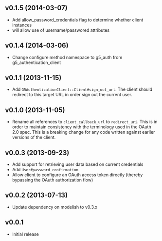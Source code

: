 ## v0.1.5 (2014-03-07)

* Add allow_password_credentials flag to determine whether client instances
* will allow use of username/passwored attributes

## v0.1.4 (2014-03-06)

* Change configure method namespace to g5_auth from g5_authentication_client

## v0.1.1 (2013-11-15)

* Add `G5AuthenticationClient::Client#sign_out_url`. The client should
  redirect to this target URL in order sign out the current user.

## v0.1.0 (2013-11-05)

* Rename all references to `client_callback_url` to `redirect_uri`.
  This is in order to maintain consistency with the terminology used
  in the OAuth 2.0 spec. This is a breaking change for any code written
  against earlier versions of the client.

## v0.0.3 (2013-09-23)

* Add support for retrieving user data based on current credentials
* Add `User#password_confirmation`
* Allow client to configure an OAuth access token directly (thereby
  bypassing the OAuth authorization flow)

## v0.0.2 (2013-07-13)

* Update dependency on modelish to v0.3.x

## v0.0.1

* Initial release
